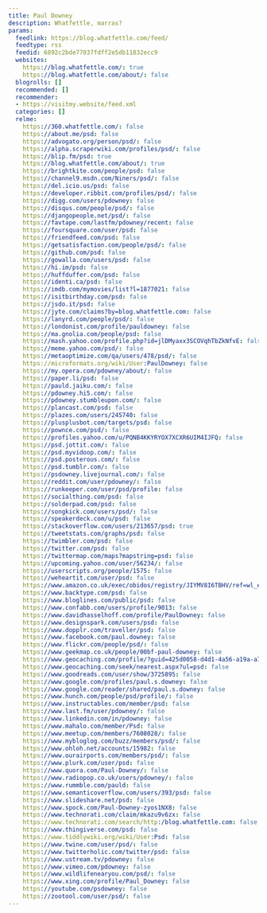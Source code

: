 ```yaml
---
title: Paul Downey
description: Whatfettle, marras?
params:
  feedlink: https://blog.whatfettle.com/feed/
  feedtype: rss
  feedid: 6892c2bde77037fdff2e5db11832ecc9
  websites:
    https://blog.whatfettle.com/: true
    https://blog.whatfettle.com/about/: false
  blogrolls: []
  recommended: []
  recommender:
  - https://visitmy.website/feed.xml
  categories: []
  relme:
    https://360.whatfettle.com/: false
    https://about.me/psd: false
    https://advogato.org/person/psd/: false
    https://alpha.scraperwiki.com/profiles/psd/: false
    https://blip.fm/psd: true
    https://blog.whatfettle.com/about/: true
    https://brightkite.com/people/psd: false
    https://channel9.msdn.com/Niners/psd/: false
    https://del.icio.us/psd: false
    https://developer.ribbit.com/profiles/psd/: false
    https://digg.com/users/pdowney: false
    https://disqus.com/people/psd/: false
    https://djangopeople.net/psd/: false
    https://favtape.com/lastfm/pdowney/recent: false
    https://foursquare.com/user/psd: false
    https://friendfeed.com/psd: false
    https://getsatisfaction.com/people/psd/: false
    https://github.com/psd: false
    https://gowalla.com/users/psd: false
    https://hi.im/psd: false
    https://huffduffer.com/psd: false
    https://identi.ca/psd: false
    https://imdb.com/mymovies/list?l=1877021: false
    https://isitbirthday.com/psd: false
    https://jsdo.it/psd: false
    https://jyte.com/claims?by=blog.whatfettle.com: false
    https://lanyrd.com/people/psd/: false
    https://londonist.com/profile/pauldowney: false
    https://ma.gnolia.com/people/psd: false
    https://mash.yahoo.com/profile.php?id=jlDMyaxx3SCOVqhTbZkNfvE: false
    https://meme.yahoo.com/psd/: false
    https://metaoptimize.com/qa/users/478/psd/: false
    https://microformats.org/wiki/User:PaulDowney: false
    https://my.opera.com/pdowney/about/: false
    https://paper.li/psd: false
    https://pauld.jaiku.com/: false
    https://pdowney.hi5.com/: false
    https://pdowney.stumbleupon.com/: false
    https://plancast.com/psd: false
    https://plazes.com/users/245740: false
    https://plusplusbot.com/targets/psd: false
    https://pownce.com/psd/: false
    https://profiles.yahoo.com/u/PQNB4KKYRYOX7XCXR6UIM4IJFQ: false
    https://psd.jottit.com/: false
    https://psd.myvidoop.com/: false
    https://psd.posterous.com/: false
    https://psd.tumblr.com/: false
    https://psdowney.livejournal.com/: false
    https://reddit.com/user/pdowney/: false
    https://runkeeper.com/user/psd/profile: false
    https://socialthing.com/psd: false
    https://solderpad.com/psd: false
    https://songkick.com/users/psd/: false
    https://speakerdeck.com/u/psd: false
    https://stackoverflow.com/users/213657/psd: true
    https://tweetstats.com/graphs/psd: false
    https://twimbler.com/psd: false
    https://twitter.com/psd: false
    https://twittermap.com/maps?mapstring=psd: false
    https://upcoming.yahoo.com/user/56234/: false
    https://userscripts.org/people/1575: false
    https://weheartit.com/user/psd: false
    https://www.amazon.co.uk/exec/obidos/registry/JIYMV8I6TBHV/ref=wl_em_to: false
    https://www.backtype.com/psd: false
    https://www.bloglines.com/public/psd: false
    https://www.confabb.com/users/profile/9013: false
    https://www.davidhasselhoff.com/profile/PaulDowney: false
    https://www.designspark.com/users/psd: false
    https://www.dopplr.com/traveller/psd: false
    https://www.facebook.com/paul.downey: false
    https://www.flickr.com/people/psd/: false
    https://www.geekmap.co.uk/people/00bf-paul-downey: false
    https://www.geocaching.com/profile/?guid=425d0058-d4d1-4a56-a19a-a7eae93e8e7a: false
    https://www.geocaching.com/seek/nearest.aspx?ul=psd: false
    https://www.goodreads.com/user/show/3725895: false
    https://www.google.com/profiles/paul.s.downey: false
    https://www.google.com/reader/shared/paul.s.downey: false
    https://www.hunch.com/people/psd/profile/: false
    https://www.instructables.com/member/psd: false
    https://www.last.fm/user/pdowney/: false
    https://www.linkedin.com/in/pdowney: false
    https://www.mahalo.com/member/Psd: false
    https://www.meetup.com/members/7608028/: false
    https://www.mybloglog.com/buzz/members/psd/: false
    https://www.ohloh.net/accounts/15982: false
    https://www.ourairports.com/members/psd/: false
    https://www.plurk.com/user/psd: false
    https://www.quora.com/Paul-Downey/: false
    https://www.radiopop.co.uk/users/pdowney/: false
    https://www.rummble.com/pauld: false
    https://www.semanticoverflow.com/users/393/psd: false
    https://www.slideshare.net/psd: false
    https://www.spock.com/Paul-Downey-zyos1NX8: false
    https://www.technorati.com/claim/mkazu9v6zx: false
    https://www.technorati.com/search/http:/blog.whatfettle.com: false
    https://www.thingiverse.com/psd: false
    https://www.tiddlywiki.org/wiki/User:Psd: false
    https://www.twine.com/user/psd/: false
    https://www.twitterholic.com/twitter/psd: false
    https://www.ustream.tv/pdowney: false
    https://www.vimeo.com/pdowney: false
    https://www.wildlifenearyou.com/psd/: false
    https://www.xing.com/profile/Paul_Downey: false
    https://youtube.com/psdowney: false
    https://zootool.com/user/psd/: false
---
```


